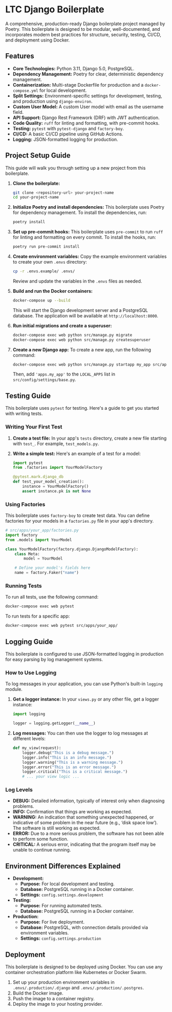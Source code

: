# LTC Django Boilerplate

A comprehensive, production-ready Django boilerplate project managed by Poetry. This boilerplate is designed to be modular, well-documented, and incorporates modern best practices for structure, security, testing, CI/CD, and deployment using Docker.

## Features

*   **Core Technologies:** Python 3.11, Django 5.0, PostgreSQL.
*   **Dependency Management:** Poetry for clear, deterministic dependency management.
*   **Containerization:** Multi-stage Dockerfile for production and a `docker-compose.yml` for local development.
*   **Split Settings:** Environment-specific settings for development, testing, and production using `django-environ`.
*   **Custom User Model:** A custom User model with email as the username field.
*   **API Support:** Django Rest Framework (DRF) with JWT authentication.
*   **Code Quality:** `ruff` for linting and formatting, with pre-commit hooks.
*   **Testing:** `pytest` with `pytest-django` and `factory-boy`.
*   **CI/CD:** A basic CI/CD pipeline using GitHub Actions.
*   **Logging:** JSON-formatted logging for production.

## Project Setup Guide

This guide will walk you through setting up a new project from this boilerplate.

1.  **Clone the boilerplate:**
    ```bash
    git clone <repository-url> your-project-name
    cd your-project-name
    ```

2.  **Initialize Poetry and install dependencies:**
    This boilerplate uses Poetry for dependency management. To install the dependencies, run:
    ```bash
    poetry install
    ```

3.  **Set up pre-commit hooks:**
    This boilerplate uses `pre-commit` to run `ruff` for linting and formatting on every commit. To install the hooks, run:
    ```bash
    poetry run pre-commit install
    ```

4.  **Create environment variables:**
    Copy the example environment variables to create your own `.envs` directory:
    ```bash
    cp -r .envs.example/ .envs/
    ```
    Review and update the variables in the `.envs` files as needed.

5.  **Build and run the Docker containers:**
    ```bash
    docker-compose up --build
    ```
    This will start the Django development server and a PostgreSQL database. The application will be available at `http://localhost:8000`.

6.  **Run initial migrations and create a superuser:**
    ```bash
    docker-compose exec web python src/manage.py migrate
    docker-compose exec web python src/manage.py createsuperuser
    ```

7.  **Create a new Django app:**
    To create a new app, run the following command:
    ```bash
    docker-compose exec web python src/manage.py startapp my_app src/apps/my_app
    ```
    Then, add `'apps.my_app'` to the `LOCAL_APPS` list in `src/config/settings/base.py`.

## Testing Guide

This boilerplate uses `pytest` for testing. Here's a guide to get you started with writing tests.

### Writing Your First Test

1.  **Create a test file:**
    In your app's `tests` directory, create a new file starting with `test_`. For example, `test_models.py`.

2.  **Write a simple test:**
    Here's an example of a test for a model:
    ```python
    import pytest
    from .factories import YourModelFactory

    @pytest.mark.django_db
    def test_your_model_creation():
        instance = YourModelFactory()
        assert instance.pk is not None
    ```

### Using Factories

This boilerplate uses `factory-boy` to create test data. You can define factories for your models in a `factories.py` file in your app's directory.

```python
# src/apps/your_app/factories.py
import factory
from .models import YourModel

class YourModelFactory(factory.django.DjangoModelFactory):
    class Meta:
        model = YourModel

    # Define your model's fields here
    name = factory.Faker("name")
```

### Running Tests

To run all tests, use the following command:
```bash
docker-compose exec web pytest
```

To run tests for a specific app:
```bash
docker-compose exec web pytest src/apps/your_app/
```

## Logging Guide

This boilerplate is configured to use JSON-formatted logging in production for easy parsing by log management systems.

### How to Use Logging

To log messages in your application, you can use Python's built-in `logging` module.

1.  **Get a logger instance:**
    In your `views.py` or any other file, get a logger instance:
    ```python
    import logging

    logger = logging.getLogger(__name__)
    ```

2.  **Log messages:**
    You can then use the logger to log messages at different levels:
    ```python
    def my_view(request):
        logger.debug("This is a debug message.")
        logger.info("This is an info message.")
        logger.warning("This is a warning message.")
        logger.error("This is an error message.")
        logger.critical("This is a critical message.")
        # ... your view logic ...
    ```

### Log Levels

*   **DEBUG:** Detailed information, typically of interest only when diagnosing problems.
*   **INFO:** Confirmation that things are working as expected.
*   **WARNING:** An indication that something unexpected happened, or indicative of some problem in the near future (e.g., ‘disk space low’). The software is still working as expected.
*   **ERROR:** Due to a more serious problem, the software has not been able to perform some function.
*   **CRITICAL:** A serious error, indicating that the program itself may be unable to continue running.

## Environment Differences Explained

*   **Development:**
    *   **Purpose:** For local development and testing.
    *   **Database:** PostgreSQL running in a Docker container.
    *   **Settings:** `config.settings.development`
*   **Testing:**
    *   **Purpose:** For running automated tests.
    *   **Database:** PostgreSQL running in a Docker container.
*   **Production:**
    *   **Purpose:** For live deployment.
    *   **Database:** PostgreSQL, with connection details provided via environment variables.
    *   **Settings:** `config.settings.production`

## Deployment

This boilerplate is designed to be deployed using Docker. You can use any container orchestration platform like Kubernetes or Docker Swarm.

1.  Set up your production environment variables in `.envs/.production/.django` and `.envs/.production/.postgres`.
2.  Build the Docker image.
3.  Push the image to a container registry.
4.  Deploy the image to your hosting provider.